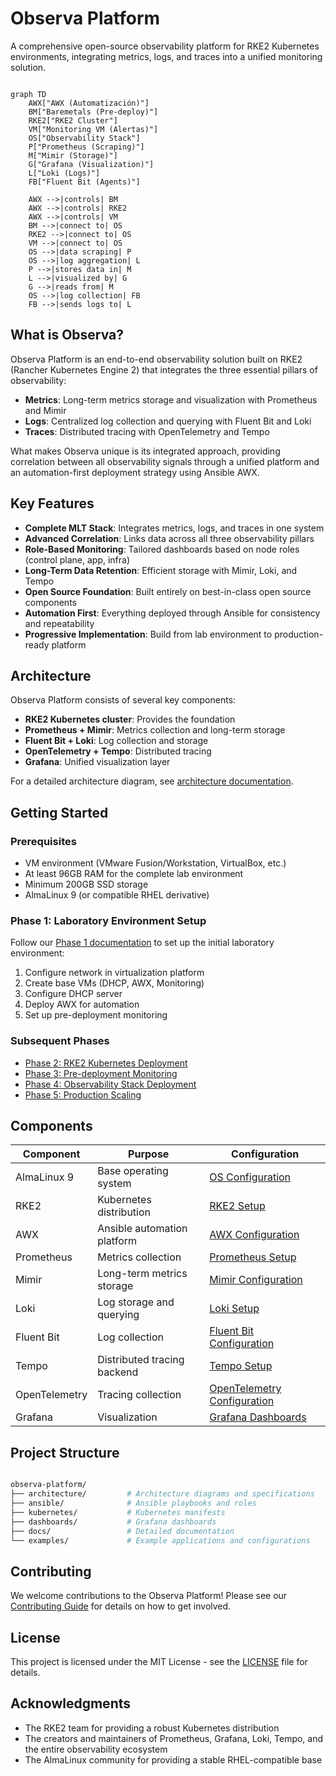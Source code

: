 # Observa Platform

A comprehensive open-source observability platform for RKE2 Kubernetes environments,
integrating metrics, logs, and traces into a unified monitoring solution.

```mermaid

graph TD
    AWX["AWX (Automatización)"]
    BM["Baremetals (Pre-deploy)"]
    RKE2["RKE2 Cluster"]
    VM["Monitoring VM (Alertas)"]
    OS["Observability Stack"]
    P["Prometheus (Scraping)"]
    M["Mimir (Storage)"]
    G["Grafana (Visualization)"]
    L["Loki (Logs)"]
    FB["Fluent Bit (Agents)"]

    AWX -->|controls| BM
    AWX -->|controls| RKE2
    AWX -->|controls| VM
    BM -->|connect to| OS
    RKE2 -->|connect to| OS
    VM -->|connect to| OS
    OS -->|data scraping| P
    OS -->|log aggregation| L
    P -->|stores data in| M
    L -->|visualized by| G
    G -->|reads from| M
    OS -->|log collection| FB
    FB -->|sends logs to| L

```

## What is Observa?

Observa Platform is an end-to-end observability solution built on RKE2
(Rancher Kubernetes Engine 2) that integrates the three essential pillars of observability:

- **Metrics**: Long-term metrics storage and visualization with Prometheus and Mimir
- **Logs**: Centralized log collection and querying with Fluent Bit and Loki
- **Traces**: Distributed tracing with OpenTelemetry and Tempo

What makes Observa unique is its integrated approach, providing correlation
between all observability signals through a unified platform and
an automation-first deployment strategy using Ansible AWX.

## Key Features

- **Complete MLT Stack**: Integrates metrics, logs, and traces in one system
- **Advanced Correlation**: Links data across all three observability pillars
- **Role-Based Monitoring**: Tailored dashboards based on node roles
(control plane, app, infra)
- **Long-Term Data Retention**: Efficient storage with Mimir, Loki, and Tempo
- **Open Source Foundation**: Built entirely on best-in-class open source
components
- **Automation First**: Everything deployed through Ansible for consistency
and repeatability
- **Progressive Implementation**: Build from lab environment to
production-ready platform

## Architecture

Observa Platform consists of several key components:

- **RKE2 Kubernetes cluster**: Provides the foundation
- **Prometheus + Mimir**: Metrics collection and long-term storage
- **Fluent Bit + Loki**: Log collection and storage
- **OpenTelemetry + Tempo**: Distributed tracing
- **Grafana**: Unified visualization layer

For a detailed architecture diagram, see
[architecture documentation](./architecture/README.md).

## Getting Started

### Prerequisites

- VM environment (VMware Fusion/Workstation, VirtualBox, etc.)
- At least 96GB RAM for the complete lab environment
- Minimum 200GB SSD storage
- AlmaLinux 9 (or compatible RHEL derivative)

### Phase 1: Laboratory Environment Setup

Follow our [Phase 1 documentation](./docs/phase1-lab-setup.md)
to set up the initial laboratory environment:

1. Configure network in virtualization platform
2. Create base VMs (DHCP, AWX, Monitoring)
3. Configure DHCP server
4. Deploy AWX for automation
5. Set up pre-deployment monitoring

### Subsequent Phases

- [Phase 2: RKE2 Kubernetes Deployment](./docs/phase2-rke2-deployment.md)
- [Phase 3: Pre-deployment Monitoring](./docs/phase3-pre-monitoring.md)
- [Phase 4: Observability Stack Deployment](./docs/phase4-observability-stack.md)
- [Phase 5: Production Scaling](./docs/phase5-production-scaling.md)

## Components

| Component | Purpose | Configuration |
|-----------|---------|---------------|
| AlmaLinux 9 | Base operating system | [OS Configuration](./docs/os-configuration.md) |
| RKE2 | Kubernetes distribution | [RKE2 Setup](./docs/rke2-setup.md) |
| AWX | Ansible automation platform | [AWX Configuration](./docs/awx-configuration.md) |
| Prometheus | Metrics collection | [Prometheus Setup](./docs/prometheus-setup.md) |
| Mimir | Long-term metrics storage | [Mimir Configuration](./docs/mimir-configuration.md) |
| Loki | Log storage and querying | [Loki Setup](./docs/loki-setup.md) |
| Fluent Bit | Log collection | [Fluent Bit Configuration](./docs/fluentbit-setup.md) |
| Tempo | Distributed tracing backend | [Tempo Setup](./docs/tempo-setup.md) |
| OpenTelemetry | Tracing collection | [OpenTelemetry Configuration](./docs/opentelemetry-setup.md) |
| Grafana | Visualization | [Grafana Dashboards](./dashboards/README.md) |

## Project Structure

```bash

observa-platform/
├── architecture/         # Architecture diagrams and specifications
├── ansible/              # Ansible playbooks and roles
├── kubernetes/           # Kubernetes manifests
├── dashboards/           # Grafana dashboards
├── docs/                 # Detailed documentation
└── examples/             # Example applications and configurations

```

## Contributing

We welcome contributions to the Observa Platform! Please see our
[Contributing Guide](CONTRIBUTING.md) for details on how to get involved.

## License

This project is licensed under the MIT License - see the
[LICENSE](LICENSE) file for details.

## Acknowledgments

- The RKE2 team for providing a robust Kubernetes distribution
- The creators and maintainers of Prometheus, Grafana, Loki, Tempo,
and the entire observability ecosystem
- The AlmaLinux community for providing a stable RHEL-compatible base
